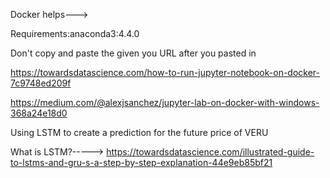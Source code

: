 
Docker helps--->

Requirements:anaconda3:4.4.0

Don't copy and paste the given you URL after you pasted in


https://towardsdatascience.com/how-to-run-jupyter-notebook-on-docker-7c9748ed209f

https://medium.com/@alexjsanchez/jupyter-lab-on-docker-with-windows-368a24e18d0

Using LSTM to create a prediction for the future price of VERU

What is LSTM?----->
https://towardsdatascience.com/illustrated-guide-to-lstms-and-gru-s-a-step-by-step-explanation-44e9eb85bf21
